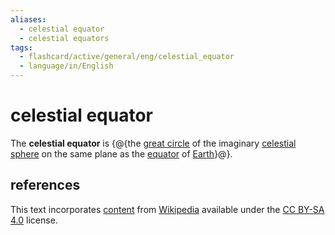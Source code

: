 ```yaml
---
aliases:
  - celestial equator
  - celestial equators
tags:
  - flashcard/active/general/eng/celestial_equator
  - language/in/English
---
```


# celestial equator

The __celestial equator__ is {@{the [great circle](great%20circle.md) of the imaginary [celestial sphere](celestial%20sphere.md) on the same plane as the [equator](equator.md) of [Earth](Earth.md)}@}. <!--SR:!2026-12-18,687,330-->

## references

This text incorporates [content](https://en.wikipedia.org/wiki/celestial_equator) from [Wikipedia](Wikipedia.md) available under the [CC BY-SA 4.0](https://creativecommons.org/licenses/by-sa/4.0/) license.
